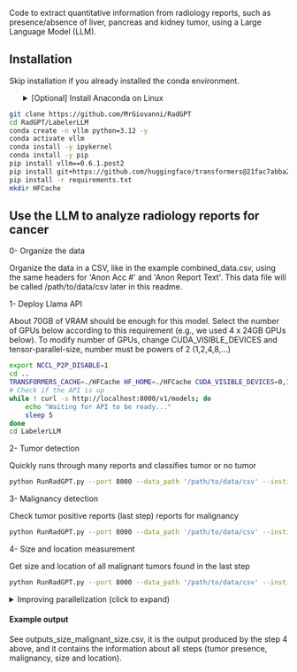 Code to extract quantitative information from radiology reports, such as presence/absence of liver, pancreas and kidney tumor, using a Large Language Model (LLM).

## Installation

Skip installation if you already installed the conda environment.

<details>
<summary style="margin-left: 25px;">[Optional] Install Anaconda on Linux</summary>
<div style="margin-left: 25px;">
    
```bash
wget https://repo.anaconda.com/archive/Anaconda3-2024.06-1-Linux-x86_64.sh
bash Anaconda3-2024.06-1-Linux-x86_64.sh -b -p ./anaconda3
./anaconda3/bin/conda init
source ~/.bashrc
```
</div>
</details>

```bash
git clone https://github.com/MrGiovanni/RadGPT
cd RadGPT/LabelerLLM
conda create -n vllm python=3.12 -y
conda activate vllm
conda install -y ipykernel
conda install -y pip
pip install vllm==0.6.1.post2
pip install git+https://github.com/huggingface/transformers@21fac7abba2a37fae86106f87fcf9974fd1e3830
pip install -r requirements.txt
mkdir HFCache
```


## Use the LLM to analyze radiology reports for cancer


0- Organize the data

Organize the data in a CSV, like in the example combined_data.csv, using the same headers for 'Anon Acc #' and 'Anon Report Text'. This data file will be called /path/to/data/csv later in this readme.

1- Deploy Llama API

About 70GB of VRAM should be enough for this model. Select the number of GPUs below according to this requirement (e.g., we used 4 x 24GB GPUs below). To modify number of GPUs, change CUDA_VISIBLE_DEVICES and tensor-parallel-size, number must be powers of 2 (1,2,4,8,...)
```bash
export NCCL_P2P_DISABLE=1
cd ..
TRANSFORMERS_CACHE=./HFCache HF_HOME=./HFCache CUDA_VISIBLE_DEVICES=0,1,2,3 vllm serve "hugging-quants/Meta-Llama-3.1-70B-Instruct-AWQ-INT4" --dtype=half --tensor-parallel-size 4 --gpu_memory_utilization 0.9 --port 8000 --max_model_len 120000 --enforce-eager > API.log 2>&1 &
# Check if the API is up
while ! curl -s http://localhost:8000/v1/models; do
    echo "Waiting for API to be ready..."
    sleep 5
done
cd LabelerLLM
```

2- Tumor detection 

Quickly runs through many reports and classifies tumor or no tumor
```bash
python RunRadGPT.py --port 8000 --data_path '/path/to/data/csv' --institution 'UCSF' --step 'tumor detection' --save_name '/path/to/step1/results/csv'
```
3- Malignancy detection

Check tumor positive reports (last step) reports for malignancy
```bash
python RunRadGPT.py --port 8000 --data_path '/path/to/data/csv' --institution 'UCSF' --step 'malignancy detection' --save_name '/path/to/step2/results/csv' --last_step_csv '/path/to/step1/results/csv' --fast '0'
```
4- Size and location measurement

Get size and location of all malignant tumors found in the last step
```bash
python RunRadGPT.py --port 8000 --data_path '/path/to/data/csv' --institution 'UCSF' --step 'malignant size' --save_name '/path/to/step2/results/csv' --last_step_csv '/path/to/step2/results/csv' --fast '0'
```


<details>
  <summary>Improving parallelization (click to expand)</summary>
    
About 60 GB of video memory is needed to run one Llama API. So, with many GPUs, you can run many Llamas, placing each API in one port, and letting each Llama analyze part of your dataset (CSV).
First, launch the APIs. Place each of them in the appropriate GPUs and ports. Here we place one API in GPUs 0-1 (port 8000), and other in 3-4 (port 8001). --tensor-parallel-size is set to 2, using 2 GPUs per API. 

```bash
TRANSFORMERS_CACHE=./HFCache HF_HOME=./HFCache CUDA_VISIBLE_DEVICES=0,1 vllm serve "hugging-quants/Meta-Llama-3.1-70B-Instruct-AWQ-INT4" --dtype=half --tensor-parallel-size 2 --gpu_memory_utilization 0.9 --port 8000 --max_model_len 120000 --enforce-eager > API.log 2>&1 &
TRANSFORMERS_CACHE=./HFCache HF_HOME=./HFCache CUDA_VISIBLE_DEVICES=2,3 vllm serve "hugging-quants/Meta-Llama-3.1-70B-Instruct-AWQ-INT4" --dtype=half --tensor-parallel-size 2 --gpu_memory_utilization 0.9 --port 8001 --max_model_len 120000 --enforce-eager > API.log 2>&1 &
# Check if the API is up
while ! curl -s http://localhost:8000/v1/models; do
    echo "Waiting for API to be ready..."
    sleep 5
done
# Check if the API is up
while ! curl -s http://localhost:8001/v1/models; do
    echo "Waiting for API to be ready..."
    sleep 5
done
```

Then, run the code as instrcuted before, just add the --parts and --part parameter to each command. --parts should match the number of Llamas you launched, it indicates in how many parts your csv will be split. --part indicates which part each process will analyze. Each process should have a different --part, ranging from 0 to parts-1. Here is an example for tumor size measurement, notice each process uses a different port and part.

```bash
python RunRadGPT.py --port 8000 --data_path '/path/to/data/csv' --institution 'UCSF' --step 'malignant size' --save_name '/path/to/step2/results/csv' --last_step_csv '/path/to/step2/results/csv' --fast '0' --part 0 --parts 2 &
python RunRadGPT.py --port 8001 --data_path '/path/to/data/csv' --institution 'UCSF' --step 'malignant size' --save_name '/path/to/step2/results/csv' --last_step_csv '/path/to/step2/results/csv' --fast '0' --part 1 --parts 2 &
wait
```
    
</details>

#### Example output

See outputs_size_malignant_size.csv, it is the output produced by the step 4 above, and it contains the information about all steps (tumor presence, malignancy, size and location).

